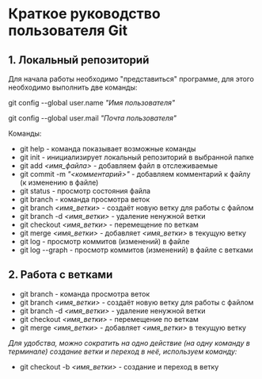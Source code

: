 # Краткое руководство пользователя Git

## 1. Локальный репозиторий

Для начала работы необходимо "представиться" программе, для этого необходимо выполнить две команды:

git config --global user.name *"Имя пользователя"*

git config --global user.mail *"Почта пользователя"*

Команды:

* git help - команда показывает возможные команды
* git init - инициализирует локальный репозиторий в выбранной папке
* git add *<имя_файла>* - добавляем файл в отслеживаемые
* git commit -m *"<комментарий>"* - добавляем комментарий к файлу (к изменению в файле)
* git status - просмотр состояния файла
* git branch - команда просмотра веток
* git branch *<имя_ветки>* - создаёт новую ветку для работы с файлом
* git branch -d *<имя_ветки>* - удаление ненужной ветки
* git checkout *<имя_ветки>* - перемещение по веткам
* git merge *<имя_ветки>* - добавляет *<имя_ветки>* в текущую ветку
* git log - просмотр коммитов (изменений) в файле
* git log --graph - просмотр коммитов (изменений) в файле с ветками

## 2. Работа с ветками

* git branch - команда просмотра веток
* git branch *<имя_ветки>* - создаёт новую ветку для работы с файлом
* git branch -d *<имя_ветки>* - удаление ненужной ветки
* git checkout *<имя_ветки>* - перемещение по веткам
* git merge *<имя_ветки>* - добавляет *<имя_ветки>* в текущую ветку

*Для удобства, можно сократить на одно действие (на одну команду в терминале) создание ветки и переход в неё, используем команду:*
* git checkout -b *<имя_ветки>* - создание и переход в ветку
